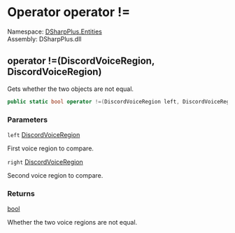 # Operator operator \!=

Namespace: [DSharpPlus.Entities](DSharpPlus.Entities.md)  
Assembly: DSharpPlus.dll

## <a id="DSharpPlus_Entities_DiscordVoiceRegion_op_Inequality_DSharpPlus_Entities_DiscordVoiceRegion_DSharpPlus_Entities_DiscordVoiceRegion_"></a>operator \!=\(DiscordVoiceRegion, DiscordVoiceRegion\)

Gets whether the two <xref href="DSharpPlus.Entities.DiscordVoiceRegion" data-throw-if-not-resolved="false"></xref> objects are not equal.

```csharp
public static bool operator !=(DiscordVoiceRegion left, DiscordVoiceRegion right)
```

### Parameters

`left` [DiscordVoiceRegion](DSharpPlus.Entities.DiscordVoiceRegion.md)

First voice region to compare.

`right` [DiscordVoiceRegion](DSharpPlus.Entities.DiscordVoiceRegion.md)

Second voice region to compare.

### Returns

[bool](https://learn.microsoft.com/dotnet/api/system.boolean)

Whether the two voice regions are not equal.

